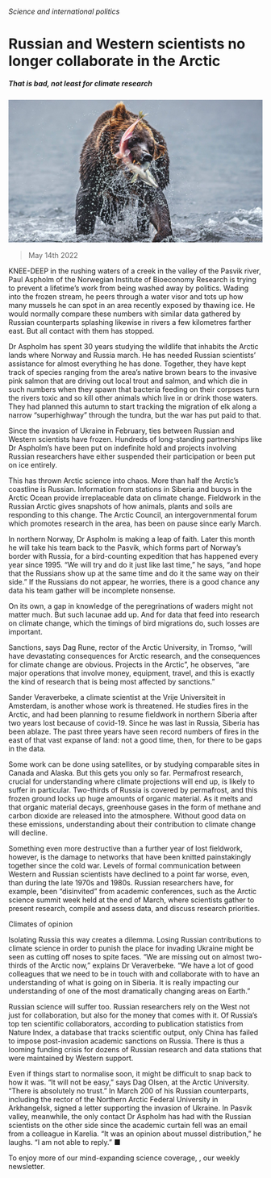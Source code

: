 ###### Science and international politics

# Russian and Western scientists no longer collaborate in the Arctic 

##### That is bad, not least for climate research 

![image](images/20220514_stp003.jpg) 

> May 14th 2022 

KNEE-DEEP in the rushing waters of a creek in the valley of the Pasvik river, Paul Aspholm of the Norwegian Institute of Bioeconomy Research is trying to prevent a lifetime’s work from being washed away by politics. Wading into the frozen stream, he peers through a water visor and tots up how many mussels he can spot in an area recently exposed by thawing ice. He would normally compare these numbers with similar data gathered by Russian counterparts splashing likewise in rivers a few kilometres farther east. But all contact with them has stopped.

Dr Aspholm has spent 30 years studying the wildlife that inhabits the Arctic lands where Norway and Russia march. He has needed Russian scientists’ assistance for almost everything he has done. Together, they have kept track of species ranging from the area’s native brown bears to the invasive pink salmon that are driving out local trout and salmon, and which die in such numbers when they spawn that bacteria feeding on their corpses turn the rivers toxic and so kill other animals which live in or drink those waters. They had planned this autumn to start tracking the migration of elk along a narrow “superhighway” through the tundra, but the war has put paid to that.


Since the invasion of Ukraine in February, ties between Russian and Western scientists have frozen. Hundreds of long-standing partnerships like Dr Aspholm’s have been put on indefinite hold and projects involving Russian researchers have either suspended their participation or been put on ice entirely.

This has thrown Arctic science into chaos. More than half the Arctic’s coastline is Russian. Information from stations in Siberia and buoys in the Arctic Ocean provide irreplaceable data on climate change. Fieldwork in the Russian Arctic gives snapshots of how animals, plants and soils are responding to this change. The Arctic Council, an intergovernmental forum which promotes research in the area, has been on pause since early March.

In northern Norway, Dr Aspholm is making a leap of faith. Later this month he will take his team back to the Pasvik, which forms part of Norway’s border with Russia, for a bird-counting expedition that has happened every year since 1995. “We will try and do it just like last time,” he says, “and hope that the Russians show up at the same time and do it the same way on their side.” If the Russians do not appear, he worries, there is a good chance any data his team gather will be incomplete nonsense.

On its own, a gap in knowledge of the peregrinations of waders might not matter much. But such lacunae add up. And for data that feed into research on climate change, which the timings of bird migrations do, such losses are important.

Sanctions, says Dag Rune, rector of the Arctic University, in Tromso, “will have devastating consequences for Arctic research, and the consequences for climate change are obvious. Projects in the Arctic”, he observes, “are major operations that involve money, equipment, travel, and this is exactly the kind of research that is being most affected by sanctions.”

Sander Veraverbeke, a climate scientist at the Vrije Universiteit in Amsterdam, is another whose work is threatened. He studies fires in the Arctic, and had been planning to resume fieldwork in northern Siberia after two years lost because of covid-19. Since he was last in Russia, Siberia has been ablaze. The past three years have seen record numbers of fires in the east of that vast expanse of land: not a good time, then, for there to be gaps in the data.

Some work can be done using satellites, or by studying comparable sites in Canada and Alaska. But this gets you only so far. Permafrost research, crucial for understanding where climate projections will end up, is likely to suffer in particular. Two-thirds of Russia is covered by permafrost, and this frozen ground locks up huge amounts of organic material. As it melts and that organic material decays, greenhouse gases in the form of methane and carbon dioxide are released into the atmosphere. Without good data on these emissions, understanding about their contribution to climate change will decline.

Something even more destructive than a further year of lost fieldwork, however, is the damage to networks that have been knitted painstakingly together since the cold war. Levels of formal communication between Western and Russian scientists have declined to a point far worse, even, than during the late 1970s and 1980s. Russian researchers have, for example, been “disinvited” from academic conferences, such as the Arctic science summit week held at the end of March, where scientists gather to present research, compile and assess data, and discuss research priorities.

Climates of opinion

Isolating Russia this way creates a dilemma. Losing Russian contributions to climate science in order to punish the place for invading Ukraine might be seen as cutting off noses to spite faces. “We are missing out on almost two-thirds of the Arctic now,” explains Dr Veraverbeke. “We have a lot of good colleagues that we need to be in touch with and collaborate with to have an understanding of what is going on in Siberia. It is really impacting our understanding of one of the most dramatically changing areas on Earth.”

Russian science will suffer too. Russian researchers rely on the West not just for collaboration, but also for the money that comes with it. Of Russia’s top ten scientific collaborators, according to publication statistics from Nature Index, a database that tracks scientific output, only China has failed to impose post-invasion academic sanctions on Russia. There is thus a looming funding crisis for dozens of Russian research and data stations that were maintained by Western support.

Even if things start to normalise soon, it might be difficult to snap back to how it was. “It will not be easy,” says Dag Olsen, at the Arctic University. “There is absolutely no trust.” In March 200 of his Russian counterparts, including the rector of the Northern Arctic Federal University in Arkhangelsk, signed a letter supporting the invasion of Ukraine. In Pasvik valley, meanwhile, the only contact Dr Aspholm has had with the Russian scientists on the other side since the academic curtain fell was an email from a colleague in Karelia. “It was an opinion about mussel distribution,” he laughs. “I am not able to reply.” ■

To enjoy more of our mind-expanding science coverage, , our weekly newsletter.

